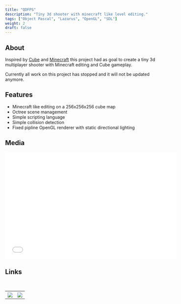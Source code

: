 ```yaml
---
title: "QDFPS"
description: "Tiny 3d shooter with minecraft like level editing."
tags: ["Object Pascal", "Lazarus", "OpenGL", "SDL"]
weight: 2
draft: false
---
```


## About

Inspired by [Cube](http://cubeengine.com/) and [Minecraft](https://minecraft.net/) this project had as goal to create a tiny 3d multiplayer shooter with Minecraft editing and Cube gameplay. 

Currently all work on this project has stopped and it will not be updated anymore.

## Features

* Minecraft like editing on a 256x256x256 cube map
* Octree scene management
* Simple scripting language
* Simple collision detection
* Fixed pipline OpenGL renderer with static directional lighting

## Media

<div class="iframeWrapper">
    <iframe width="560" height="349" src="//www.youtube.com/embed/4dWciTdnTTQ?rel=0&amp;hd=1" frameborder="0" allowfullscreen=""></iframe>
</div>

## Links
<br>
<table style="width:100%">
  <tr>
    <th style="text-align: center">
        <a title="Github" target="_blank" href="https://github.com/seriva/QDFPS">
            <img src="https://www.luukvanvenrooij.nl/images/github_icon.png"  style="max-width:75px" />
        </a>
    </th>
    <th style="text-align: center">
        <a title="Download" target="_blank" href="https://github.com/seriva/QDFPS/archive/master.zip">
            <img src="https://www.luukvanvenrooij.nl/images/download_icon.png" style="max-width:75px" />
        </a>
    </th>
  </tr>
</table>


